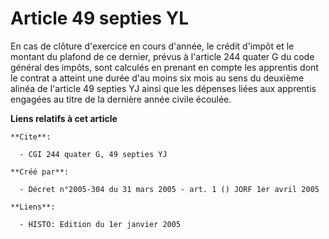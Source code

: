 # Article 49 septies YL

En cas de clôture d'exercice en cours d'année, le crédit d'impôt et le montant du plafond de ce dernier, prévus à l'article
244 quater G du code général des impôts, sont calculés en prenant en compte les apprentis dont le contrat a atteint une durée
d'au moins six mois au sens du deuxième alinéa de l'article 49 septies YJ ainsi que les dépenses liées aux apprentis engagées
au titre de la dernière année civile écoulée.

**Liens relatifs à cet article**

	**Cite**:

	  - CGI 244 quater G, 49 septies YJ

	**Créé par**:

	  - Décret n°2005-304 du 31 mars 2005 - art. 1 () JORF 1er avril 2005

	**Liens**:

	  - HISTO: Edition du 1er janvier 2005
